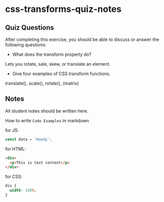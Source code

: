 # css-transforms-quiz-notes

## Quiz Questions

After completing this exercise, you should be able to discuss or answer the following questions:

- What does the transform property do?

Lets you rotate, sale, skew, or translate an element.

- Give four examples of CSS transform functions.

translate(), scale(), rotate(), (matrix)

## Notes

All student notes should be written here.

How to write `Code Examples` in markdown

for JS:

```javascript
const data = 'Howdy';
```

for HTML:

```html
<div>
  <p>This is text content</p>
</div>
```

for CSS:

```css
div {
  width: 100%;
}
```
